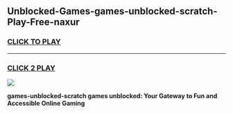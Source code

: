 
## Unblocked-Games-games-unblocked-scratch-Play-Free-naxur
<h3>
<a href="https://premium76.site?title=games-unblocked-scratch&ref=10A">CLICK TO PLAY</a></h3>
<hr>

<h3>
<a href="https://premium76.site?title=games-unblocked-scratch&ref=10A">CLICK 2 PLAY</a>
  
</h3>

<a href="https://premium76.site?title=games-unblocked-scratch&ref=10A"><img src="https://clearcache.store/games.png"></a>


**games-unblocked-scratch games unblocked: Your Gateway to Fun and Accessible Online Gaming**
